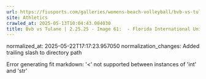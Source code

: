 ```yaml
---
url: https://fiusports.com/galleries/womens-beach-volleyball/bvb-vs-tulane-2-25-25/image-61/355/62614/
site: Athletics
crawled_at: 2025-05-13T10:04:43.004030
title: Bvb vs Tulane | 2.25.25 - Image 61:  - Florida International University
---
```

normalized_at: 2025-05-22T17:17:23.957050
normalization_changes: Added trailing slash to directory path

Error generating fit markdown: '<' not supported between instances of 'int' and 'str'